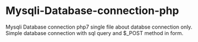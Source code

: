 # Mysqli-Database-connection-php
Mysqli Database connection php7 single file about databse connection only.
Simple database connection with sql query and $_POST method in form.
